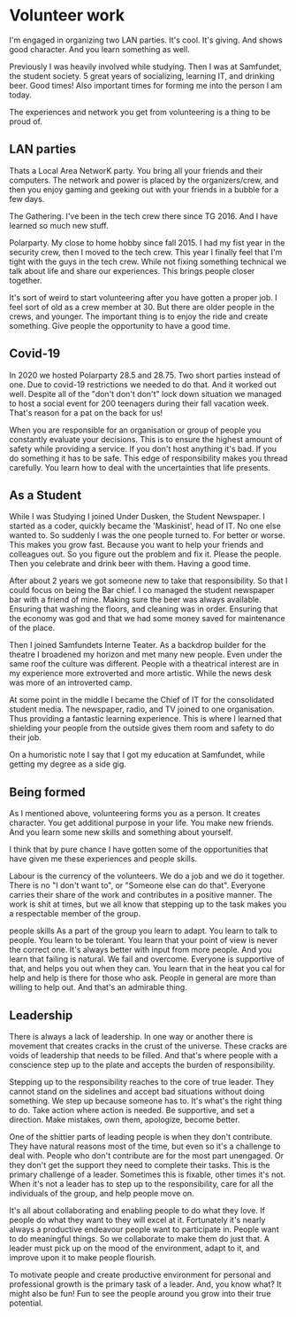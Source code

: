 # Volunteer work

I'm engaged in organizing two LAN parties. It's cool. It's giving. And shows good
character. And you learn something as well. 

Previously I was heavily involved while studying. Then I was at Samfundet, the
student society. 5 great years of socializing, learning IT, and drinking beer.
Good times! Also important times for forming me into the person I am today.

The experiences and network you get from volunteering is a thing to be proud of.

## LAN parties
Thats a Local Area NetworK party. You bring all your friends and their
computers. The network and power is placed by the organizers/crew, and then you
enjoy gaming and geeking out with your friends in a bubble for a few days.

The Gathering. I've been in the tech crew there since TG 2016. And I have learned so much new stuff. 

Polarparty. My close to home hobby since fall 2015. I had my fist year in the security crew, then I moved to the tech crew. This year I finally feel that I'm tight with the guys in the tech crew. While not fixing something technical we talk about life and share our experiences. This brings people closer together. 

It's sort of weird to start volunteering after you have gotten a proper job. I feel sort of old as a crew member at 30. But there are older people in the crews, and younger. The important thing is to enjoy the ride and create something. Give people the opportunity to have a good time. 

## Covid-19
In 2020 we hosted Polarparty 28.5 and 28.75. Two short parties instead of one. Due to covid-19 restrictions we needed to do that. And it worked out well. Despite all of the "don't don't don't" lock down situation we managed to host a social event for 200 teenagers during their fall vacation week. 
That's reason for a pat on the back for us!

When you are responsible for an organisation or group of people you constantly evaluate your decisions. This is to ensure the highest amount of safety while providing a service. If you don't host anything it's bad. If you do something it has to be safe. This edge of responsibility makes you thread carefully. You learn how to deal with the uncertainties that life presents. 

## As a Student 
While I was Studying I joined Under Dusken, the Student Newspaper. I started as
a coder, quickly became the 'Maskinist', head of IT. No one else wanted to.
So suddenly I was the one people turned to. For better or worse. This makes you
grow fast. Because you want to help your friends and colleagues out. So you
figure out the problem and fix it. Please the people. Then you celebrate and
drink beer with them. Having a good time. 

After about 2 years we got someone new to take that responsibility. So that I could focus on being the Bar chief. I co managed the student newspaper bar with a friend of mine. Making sure the beer was always available. Ensuring that washing the floors, and cleaning was in order. Ensuring that the economy was god and that we had some money saved for maintenance of the place.

Then I joined Samfundets Interne Teater. As a backdrop builder for the theatre I broadened my horizon and met many new people. Even under the same roof the culture was different. People with a theatrical interest are in my experience more extroverted and more artistic. While the news desk was more of an introverted camp.

At some point in the middle I became the Chief of IT for the consolidated student media. The newspaper, radio, and TV joined to one organisation. Thus providing a fantastic learning experience. This is where I learned that shielding your people from the outside gives them room and safety to do their job. 

On a humoristic note I say that I got my education at Samfundet, while getting my degree as a side gig. 

## Being formed
As I mentioned above, volunteering forms you as a person. It creates character. You get additional
purpose in your life. You make new friends. And you learn some new skills and something about yourself.

I think that by pure chance I have gotten some of the opportunities that have given me these experiences and people skills. 

Labour is the currency of the volunteers. We do a job and we do it together. There is no "I don't want to", or "Someone else can do that".
Everyone carries their share of the work and contributes in a positive manner. The work is shit at times, but we all know that stepping up to 
the task makes you a respectable member of the group. 

people skills
As a part of the group you learn to adapt. You learn to talk to people. You learn to be tolerant.
You learn that your point of view is never the correct one. It's always better with input from more people.
And you learn that failing is natural. We fail and overcome. Everyone is supportive of that, and helps you out when they can. 
You learn that in the heat you cal for help and help is there for those who ask. 
People in general are more than willing to help out. And that's an admirable thing.

## Leadership
There is always a lack of leadership. In one way or another there is movement that creates cracks in the crust of the universe.
These cracks are voids of leadership that needs to be filled. And that's where people with a conscience step up to the plate and accepts the burden of responsibility. 

Stepping up to the responsibility reaches to the core of true leader. They cannot stand on the sidelines and accept bad situations without doing something. 
We step up because someone has to. It's what's the right thing to do. Take action where action is needed. Be supportive, and set a direction. 
Make mistakes, own them, apologize, become better. 

One of the shittier parts of leading people is when they don't contribute. They have natural reasons most of the time, but even so it's a challenge to deal with.
People who don't contribute are for the most part unengaged. Or they don't get the support they need to complete their tasks. This is the primary challenge of a leader.
Sometimes this is fixable, other times it's not. When it's not a leader has to step up to the responsibility, care for all the individuals of the group, and help people move on.

It's all about collaborating and enabling people to do what they love. If people do what they want to they will excel at it. Fortunately it's nearly always a productive endeavour people want to participate in. People want to do meaningful things. So we collaborate to make them do just that. A leader must pick up on the mood of the environment, adapt to it, and improve upon it to make people flourish. 

To motivate people and create productive environment for personal and professional growth is the primary task of a leader. 
And, you know what? It might also be fun! Fun to see the people around you grow into their true potential. 
